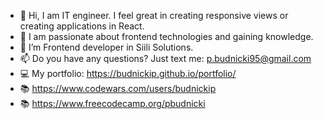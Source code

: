 - 👋 Hi, I am IT engineer. I feel great in creating responsive views or creating applications in React.
- 👀 I am passionate about frontend technologies and gaining knowledge.
- 🌱 I’m Frontend developer in Siili Solutions.
- 📫 Do you have any questions? Just text me: p.budnicki95@gmail.com
- :computer: My portfolio: https://budnickip.github.io/portfolio/
- :books: https://www.codewars.com/users/budnickip
- :books: https://www.freecodecamp.org/pbudnicki
<!---
budnickip/budnickip is a ✨ special ✨ repository because its `README.md` (this file) appears on your GitHub profile.
You can click the Preview link to take a look at your changes.
--->
